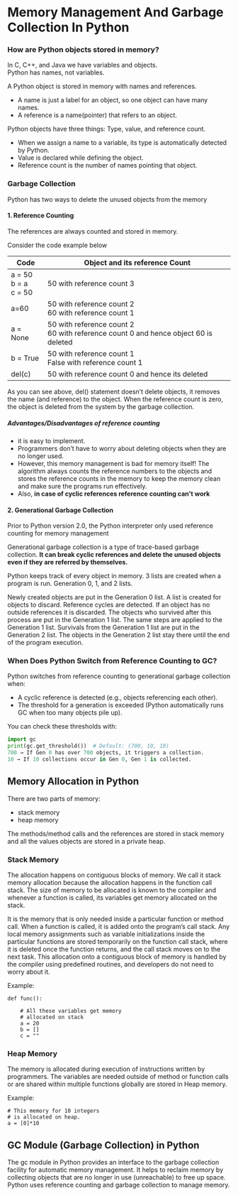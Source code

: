 # Memory Management And Garbage Collection In Python

### How are Python objects stored in memory?

In C, C++, and Java we have variables and objects.  
Python has names, not variables.

A Python object is stored in memory with names and references. 
* A name is just a label for an object, so one object can have many names. 
* A reference is a name(pointer) that refers to an object.


Python objects have three things: Type, value, and reference count. 
* When we assign a name to a variable, its type is automatically detected by Python. 
* Value is declared while defining the object. 
* Reference count is the number of names pointing that object.

### Garbage Collection
Python has two ways to delete the unused objects from the memory

#### 1. Reference Counting
The references are always counted and stored in memory.

Consider the code example below

| Code | Object and its reference Count
|---|---|
| a = 50<br>b = a<br>c = 50| 50 with reference count 3 |
| a=60 | 50 with reference count 2 <br> 60 with reference count 1 |
| a = None| 50 with reference count 2 <br> 60 with reference count 0 and hence object 60 is deleted |
| b = True | 50 with reference count 1 <br> False with reference count 1 |
| del(c)   | 50 with reference count 0 and hence its deleted |


As you can see above, del() statement doesn’t delete objects, it removes the name (and reference) to the object. When the reference count is zero, the object is deleted from the system by the garbage collection.

##### Advantages/Disadvantages of reference counting
- it is easy to implement.
- Programmers don’t have to worry about deleting objects when they are no longer used.
- However, this memory management is bad for memory itself! The algorithm always counts the reference numbers to the objects and stores the reference counts in the memory to keep the memory clean and make sure the programs run effectively.
- Also, **in case of cyclic references reference counting can't work**


#### 2. Generational Garbage Collection
Prior to Python version 2.0, the Python interpreter only used reference counting for memory management

Generational garbage collection is a type of trace-based garbage collection. **It can break cyclic references and delete the unused objects even if they are referred by themselves.**

Python keeps track of every object in memory. 3 lists are created when a program is run. Generation 0, 1, and 2 lists.  

Newly created objects are put in the Generation 0 list. A list is created for objects to discard. Reference cycles are detected. If an object has no outside references it is discarded. The objects who survived after this process are put in the Generation 1 list. The same steps are applied to the Generation 1 list. Survivals from the Generation 1 list are put in the Generation 2 list. The objects in the Generation 2 list stay there until the end of the program execution.

### When Does Python Switch from Reference Counting to GC?
Python switches from reference counting to generational garbage collection when:
 - A cyclic reference is detected (e.g., objects referencing each other).
- The threshold for a generation is exceeded (Python automatically runs GC when too many objects pile up).
  
You can check these thresholds with:
```python
import gc
print(gc.get_threshold())  # Default: (700, 10, 10)
700 → If Gen 0 has over 700 objects, it triggers a collection.
10 → If 10 collections occur in Gen 0, Gen 1 is collected.
```

## Memory Allocation in Python
There are two parts of memory:
* stack memory
* heap memory

The methods/method calls and the references are stored in stack memory and all the values objects are stored in a private heap.

### Stack Memory
The allocation happens on contiguous blocks of memory. We call it stack memory allocation because the allocation happens in the function call stack. The size of memory to be allocated is known to the compiler and whenever a function is called, its variables get memory allocated on the stack.

It is the memory that is only needed inside a particular function or method call. When a function is called, it is added onto the program’s call stack. Any local memory assignments such as variable initializations inside the particular functions are stored temporarily on the function call stack, where it is deleted once the function returns, and the call stack moves on to the next task. This allocation onto a contiguous block of memory is handled by the compiler using predefined routines, and developers do not need to worry about it.

Example:
```
def func():
      
    # All these variables get memory 
    # allocated on stack 
    a = 20
    b = []
    c = ""
```

### Heap Memory
The memory is allocated during execution of instructions written by programmers. The variables are needed outside of method or function calls or are shared within multiple functions globally are stored in Heap memory.

Example:

```
# This memory for 10 integers 
# is allocated on heap. 
a = [0]*10 
```


## GC Module (Garbage Collection) in Python
The gc module in Python provides an interface to the garbage collection facility for automatic memory management. It helps to reclaim memory by collecting objects that are no longer in use (unreachable) to free up space. Python uses reference counting and garbage collection to manage memory.

